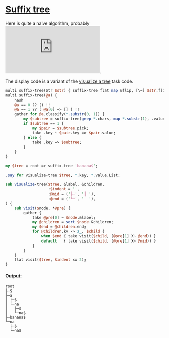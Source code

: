 [1]: https://rosettacode.org/wiki/Suffix_tree

# [Suffix tree][1]

Here is quite a naive algorithm, probably ![image](https://rosettacode.org/mw/index.php?title=Special:MathShowImage&hash=9f84a66d88d24c3b1bc91df5b5346a13&mode=mathml).



The display code is a variant of the [visualize a tree](https://rosettacode.org/wiki/Visualize_a_tree#Perl6) task code.

```perl
multi suffix-tree(Str $str) { suffix-tree flat map &flip, [\~] $str.flip.comb }
multi suffix-tree(@a) {
    hash
    @a == 0 ?? () !!
    @a == 1 ?? ( @a[0] => [] ) !!
    gather for @a.classify(*.substr(0, 1)) {
        my $subtree = suffix-tree(grep *.chars, map *.substr(1), .value[]);
        if $subtree == 1 {
            my $pair = $subtree.pick;
            take .key ~ $pair.key => $pair.value;
        } else {
            take .key => $subtree;
        }
    }
}
 
my $tree = root => suffix-tree 'banana$';
 
.say for visualize-tree $tree, *.key, *.value.List;
 
sub visualize-tree($tree, &label, &children,
                   :$indent = '',
                   :@mid = ('├─', '│ '),
                   :@end = ('└─', '  '),
) {
    sub visit($node, *@pre) {
        gather {
            take @pre[0] ~ $node.&label;
            my @children = sort $node.&children;
            my $end = @children.end;
            for @children.kv -> $_, $child {
                when $end { take visit($child, (@pre[1] X~ @end)) }
                default   { take visit($child, (@pre[1] X~ @mid)) }
            }
        }
    }
    flat visit($tree, $indent xx 2);
}
```

#### Output:
```
root
├─$
├─a
│ ├─$
│ └─na
│   ├─$
│   └─na$
├─banana$
└─na
  ├─$
  └─na$
```